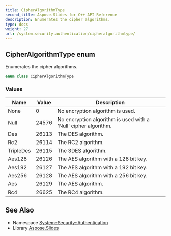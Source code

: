 ```yaml
---
title: CipherAlgorithmType
second_title: Aspose.Slides for C++ API Reference
description: Enumerates the cipher algorithms.
type: docs
weight: 27
url: /system.security.authentication/cipheralgorithmtype/
---
```

## CipherAlgorithmType enum


Enumerates the cipher algorithms.

```cpp
enum class CipherAlgorithmType
```

### Values

| Name | Value | Description |
| --- | --- | --- |
| None | 0 | No encryption algorithm is used. |
| Null | 24576 | No encryption algorithm is used with a 'Null' cipher algorithm. |
| Des | 26113 | The DES algorithm. |
| Rc2 | 26114 | The RC2 algorithm. |
| TripleDes | 26115 | The 3DES algorithm. |
| Aes128 | 26126 | The AES algorithm with a 128 bit key. |
| Aes192 | 26127 | The AES algorithm with a 192 bit key. |
| Aes256 | 26128 | The AES algorithm with a 256 bit key. |
| Aes | 26129 | The AES algorithm. |
| Rc4 | 26625 | The RC4 algorithm. |

## See Also

* Namespace [System::Security::Authentication](../)
* Library [Aspose.Slides](../../)